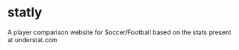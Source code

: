 # statly
A player comparison website for Soccer/Football based on the stats present at understat.com
